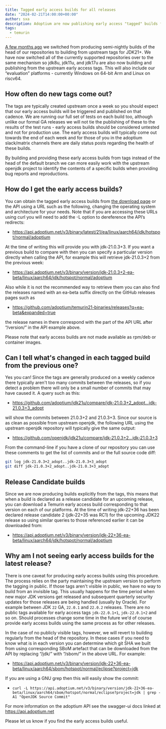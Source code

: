 ```yaml
---
title: Tagged early access builds for all releases
date: "2024-02-21T14:00:00+00:00"
author: sxa
description: Adoptium are now publishing early access "tagged" builds for all Temurin releases
tags:
  - temurin
---
```


[A few months ago](https://adoptium.net/blog/2023/08/early-access-builds)
we switched from producing semi-nightly builds of the head of our
repositories to building from upstream tags for JDK21+.  We have now
switched all of the currently supported repositories over to the same
mechanism so jdk8u, jdk11u, and jdk17u are also now building and publishing
from the upstream early access tags.  This will also include our
“evaluation” platforms - currently Windows on 64-bit Arm and Linux on
riscv64.

## How often do new tags come out?

The tags are typically created upstream once a week so you should expect
that our early access builds will be triggered and published on that
cadence.  We are running our full set of tests on each build too, although
unlike our formal GA releases we will not tie the publishing of these to the
results of the test runs - early access builds should be considered untested
and not for production use.  The early access builds will typically come out
towards the end of each week and for those of you in the adoptium
slack/matrix channels there are daily status posts regarding the health of
these builds.

By building and providing these early access builds from tags instead of the
head of the default branch we can more easily work with the upstream openjdk
project to identify the contents of a specific builds when providing bug
reports and reproductions.

## How do I get the early access builds?

You can obtain the tagged early access builds from [the
download page](https://adoptium.net/temurin/nightly/) or the API
using a URL such as the following, changing the operating system and
architecture for your needs.  Note that if you are accessing these URLs
using curl you will need to add the -L option to dereference the API’s
redirects:

- https://api.adoptium.net/v3/binary/latest/21/ea/linux/aarch64/jdk/hotspot/normal/adoptium

At the time of writing this will provide you with jdk-21.0.3+3.  If you want
a previous build to compare with then you can specify a particular version
directly when calling the API, for example this will retrieve jdk-21.0.3+2
from the previous week:

- https://api.adoptium.net/v3/binary/version/jdk-21.0.3+2-ea-beta/linux/aarch64/jdk/hotspot/normal/adoptium

Also while it is not the recommended way to retrieve them you can also find
the releases named with an ea-beta suffix directly on the GitHub releases
pages such as

- https://github.com/adoptium/temurin21-binaries/releases?q=ea-beta&expanded=true

the release names in there correspond with the part of the API URL after
“/version/” in the API example above.

Please note that early access builds are not made available as rpm/deb or
container images.

## Can I tell what's changed in each tagged build from the previous one?

Yes you can!  Since the tags are generally produced on a weekly cadence
there typically aren't too many commits between the releases, so if you
detect a problem there will only be a small number of commits that may have
caused it.  A query such as this:

- https://github.com/adoptium/jdk21u/compare/jdk-21.0.3+2_adopt...jdk-21.0.3+3_adopt

will show the commits between 21.0.3+2 and 21.0.3+3.  Since our source is as
clean as possible from upstream openjdk, the following URL using the
upstream openjdk repository will typically give the same output:

- https://github.com/openjdk/jdk21u/compare/jdk-21.0.3+2...jdk-21.0.3+3

From the command-line if you have a clone of our repository you can use
these comments to get the list of commits and or the full source code diff:

```sh
git log jdk-21.0.3+2_adopt..jdk-21.0.3+3_adopt
git diff jdk-21.0.3+2_adopt..jdk-21.0.3+3_adopt
```

## Release Candidate builds

Since we are now producing builds explicitly from the tags, this means that
when a build is declared as a release candidate for an upcoming release, you
can download a Temurin early access build corresponding to that version on
each of our platforms.  At the time of writing jdk-22+36 has been declared
release candidate 2 (jdk-22+35 was RC1) for the upcoming JDK22 release so
using similar queries to those referenced earlier it can be downloaded from:

- https://api.adoptium.net/v3/binary/version/jdk-22+36-ea-beta/linux/aarch64/jdk/hotspot/normal/adoptium

## Why am I not seeing early access builds for the latest release?

There is one caveat for producing early access builds using this procedure.
The process relies on the party maintaining the upstream version to perform
the tagging in public.  If those tags aren't visible in public, we have no
way to build from an invisible tag.  This usually happens for the time
period when new major JDK versions get released and subsequent quarterly
security updates for those releases are being handled (usually by Oracle).
For example between JDK `22` GA, `22.0.1` and `22.0.2` releases.  There are
no public tags available for early access tags `jdk-22.0.1+1`,
`jdk-22.0.1+2` and so on.  Should processes change some time in the future
we'd of course provide early access builds using the same process as for
other releases.

In the case of no publicly visible tags, however, we will revert to building
regularly from the head of the repository.  In these cases if you need to
know what is in each version you can determine which git SHA we built from
using corresponding SBoM artefact that can be downloaded from the API by
replacing “/jdk/” with “/sbom/” in the above URL.  For example:

- https://api.adoptium.net/v3/binary/version/jdk-22+36-ea-beta/linux/aarch64/sbom/hotspot/normal/eclipse?project=jdk

If you are using a GNU grep then this will easily show the commit:

- `curl -L https://api.adoptium.net/v3/binary/version/jdk-22+36-ea-beta/linux/aarch64/sbom/hotspot/normal/eclipse?project=jdk | grep -A1 "OpenJDK Source Commit"`

For more information on the adoptium API see the swagger-ui docs linked at https://api.adoptium.net

Please let us know if you find the early access builds useful.
